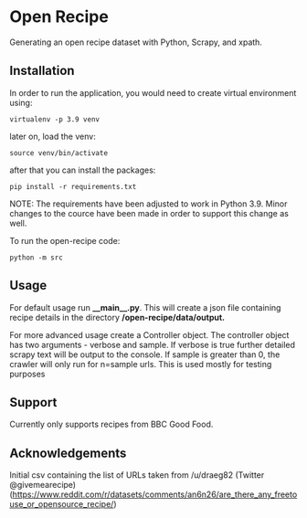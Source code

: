 # Open Recipe
Generating an open recipe dataset with Python, Scrapy, and xpath.

## Installation

In order to run the application, you would need to create virtual environment using:
```console
virtualenv -p 3.9 venv
```

later on, load the venv:
```console
source venv/bin/activate
```

after that you can install the packages:
```console
pip install -r requirements.txt
```

NOTE: The requirements have been adjusted to work in Python 3.9.  Minor changes to the cource have been made in order to support this change as well.

To run the open-recipe code:
```console
python -m src
```
## Usage
For default usage run **\_\_main\_\_.py**. This will create a json file containing recipe details in the directory **/open-recipe/data/output.**

For more advanced usage create a Controller object. The controller object has two arguments - verbose and sample.
If verbose is true further detailed scrapy text will be output to the console.
If sample is greater than 0, the crawler will only run for n=sample urls. This is used mostly for testing purposes

## Support
Currently only supports recipes from BBC Good Food.

## Acknowledgements
Initial csv containing the list of URLs taken from /u/draeg82 (Twitter @givemearecipe)  (https://www.reddit.com/r/datasets/comments/an6n26/are_there_any_freetouse_or_opensource_recipe/)
